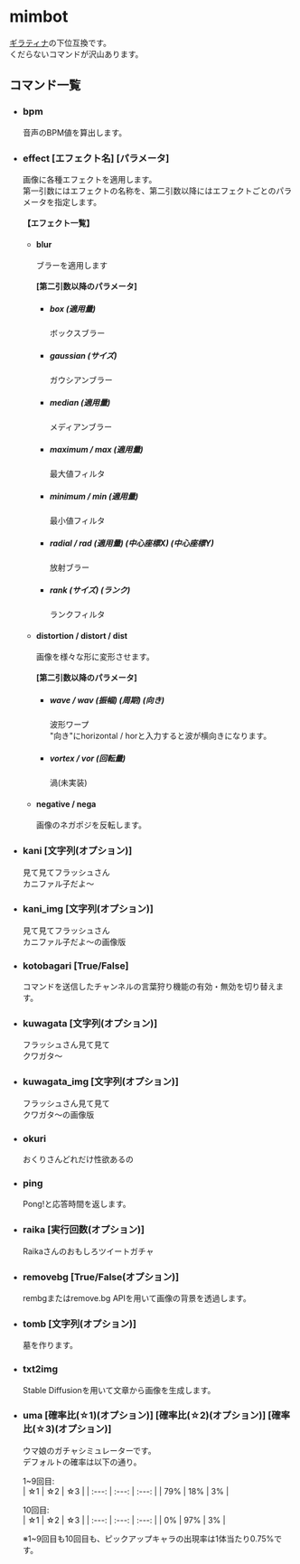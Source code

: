 # mimbot
[ギラティナ](https://github.com/Giratina-net/Giratina)の下位互換です。  
くだらないコマンドが沢山あります。  

## コマンド一覧

- ### bpm
    音声のBPM値を算出します。

- ### effect [エフェクト名] [パラメータ]  
    画像に各種エフェクトを適用します。  
    第一引数にはエフェクトの名称を、第二引数以降にはエフェクトごとのパラメータを指定します。  
    <br/>
    **【エフェクト一覧】**  
    - #### blur  
        ブラーを適用します  
        <br/>
        **[第二引数以降のパラメータ]**  
        - ##### box (適用量)  
            ボックスブラー  
        - ##### gaussian (サイズ)  
            ガウシアンブラー  
        - ##### median (適用量)  
            メディアンブラー  
        - ##### maximum / max (適用量)  
            最大値フィルタ  
        - ##### minimum / min (適用量)  
            最小値フィルタ  
        - ##### radial / rad (適用量) (中心座標X) (中心座標Y)  
            放射ブラー  
        - ##### rank (サイズ) (ランク)  
            ランクフィルタ  

    - #### distortion / distort / dist  
        画像を様々な形に変形させます。  
        <br/>
        **[第二引数以降のパラメータ]**  
        - ##### wave / wav (振幅) (周期) (向き)  
            波形ワープ  
            "向き"にhorizontal / horと入力すると波が横向きになります。  
        - ##### vortex / vor (回転量)  
            渦(未実装)

    - #### negative / nega  
        画像のネガポジを反転します。  

- ### kani [文字列(オプション)]
    見て見てフラッシュさん  
    カニファル子だよ～

- ### kani_img [文字列(オプション)]
    見て見てフラッシュさん  
    カニファル子だよ～の画像版

- ### kotobagari [True/False]  
    コマンドを送信したチャンネルの言葉狩り機能の有効・無効を切り替えます。
    
- ### kuwagata [文字列(オプション)]  
    フラッシュさん見て見て  
    クワガタ～

- ### kuwagata_img [文字列(オプション)]  
    フラッシュさん見て見て  
    クワガタ～の画像版
    
- ### okuri  
    おくりさんどれだけ性欲あるの

- ### ping  
    Pong!と応答時間を返します。

- ### raika [実行回数(オプション)]  
    Raikaさんのおもしろツイートガチャ

- ### removebg [True/False(オプション)]  
    rembgまたはremove.bg APIを用いて画像の背景を透過します。
   
- ### tomb [文字列(オプション)] 
    墓を作ります。

- ### txt2img  
    Stable Diffusionを用いて文章から画像を生成します。
    
- ### uma [確率比(☆1)(オプション)] [確率比(☆2)(オプション)] [確率比(☆3)(オプション)]  
    ウマ娘のガチャシミュレーターです。  
    デフォルトの確率は以下の通り。  

    1~9回目:  
    | ☆1 | ☆2 | ☆3 |
    | :---: | :---: | :---: |
    | 79% | 18% | 3% |

    10回目:  
    | ☆1 | ☆2 | ☆3 |
    | :---: | :---: | :---: |
    | 0% | 97% | 3% |
    
    ※1~9回目も10回目も、ピックアップキャラの出現率は1体当たり0.75%です。